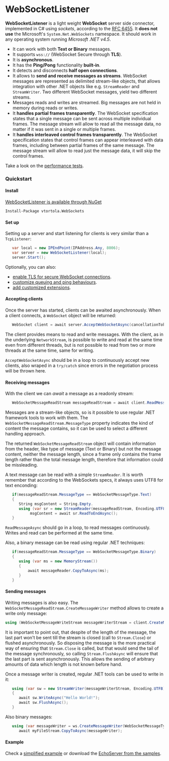 WebSocketListener 
=================

**WebSocketListener** is a light weight **WebSocket** server side connector, implemented in C# using *sockets*, according to the [RFC 6455](http://tools.ietf.org/html/rfc6455). It **does not use** the Microsoft's `System.Net.WebSockets` namespace. It should work in any operating system running *Microsoft .NET v4.5*.

 * It can work with both **Text or Binary** messages.
 * It supports `wss://` (WebSocket Secure through **TLS**).
 * It is **asynchronous**. 
 * It has the **Ping/Pong** functionality **built-in**.
 * It detects and disconnects **half open connections**.
 * It allows to **send and receive messages as streams**. WebSocket messages are represented as delimited stream-like objects, that allows integration with other .NET objects like e.g. `StreamReader` and `StreamWriter`. Two different WebSocket messages, yield two different streams.
 * Messages reads and writes are streamed. Big messages are not held in memory during reads or writes.
 * It **handles partial frames transparently**. The WebSocket specification states that a single message can be sent across multiple individual frames. The message stream will allow to read all the message data, no matter if it was sent in a single or multiple frames.
 * It **handles interleaved control frames transparently**. The WebSocket specification states that control frames can appear interleaved with data frames, including between partial frames of the same message. The message stream will allow to read just the message data, it will skip the control frames.

Take a look on the [performance tests](https://github.com/vtortola/WebSocketListener/wiki/WebSocketListener-performance-tests).

### Quickstart

#### Install

[WebSocketListener is available through NuGet](http://www.nuget.org)

```
Install-Package vtortola.WebSockets
```

#### Set up
Setting up a server and start listening for clients is very similar than a `TcpListener`:

```cs
   var local = new IPEndPoint(IPAddress.Any, 8006);
   var server = new WebSocketListener(local);
   server.Start();
```

Optionally, you can also:
 * [enable TLS for secure WebSocket connections](https://github.com/vtortola/WebSocketListener/wiki/Enabling-WebSocket-Secure-(TLS)).
 * [customize queuing and ping behaviours](https://github.com/vtortola/WebSocketListener/wiki/WebSocketListener-options).
 * [add customized extensions](https://github.com/vtortola/WebSocketListener/wiki/WebSocketListener-Extensions).


#### Accepting clients
Once the server has started, clients can be awaited asynchronously. When a client connects, a `WebSocket` object will be returned:

```cs
   WebSocket client = await server.AcceptWebSocketAsync(cancellationToken);
```

The client provides means to read and write messages. With the client, as in the underlying `NetworkStream`, is possible to write and read at the same time even from different threads, but is not possible to read from two or more threads at the same time, same for writing.

`AcceptWebSocketAsync` should be in a loop to continuously accept new clients, also wraped in a `try/catch` since errors in the negotiation process will be thrown here.

#### Receiving messages
With the client we can *await* a message as a readonly stream:

```cs
   WebSocketMessageReadStream messageReadStream = await client.ReadMessageAsync(cancellationToken);
```

Messages are a stream-like objects, so is it possible to use regular .NET framework tools to work with them. The `WebSocketMessageReadStream.MessageType` property indicates the kind of content the message contains, so it can be used to select a different handling approach.

The returned `WebSocketMessageReadStream` object will contain information from the header, like type of message (Text or Binary) but not the message content, neither the message length, since a frame only contains the frame length rather than the total message length, therefore that information could be missleading.

A text message can be read with a simple `StreamReader`.  It is worth remember that according to the WebSockets specs, it always uses UTF8 for text enconding:

```cs
   if(messageReadStream.MessageType == WebSocketMessageType.Text)
   {
      String msgContent = String.Empty.
      using (var sr = new StreamReader(messageReadStream, Encoding.UTF8))
           msgContent = await sr.ReadToEndAsync();
   }
```

```ReadMessageAsync``` should go in a loop, to read messages continuously. Writes and read can be performed at the same time.

Also, a binary message can be read using regular .NET techniques:

```cs
   if(messageReadStream.MessageType == WebSocketMessageType.Binary)
   {
      using (var ms = new MemoryStream())
      {
          await messageReader.CopyToAsync(ms);
      }
   }
```

#### Sending messages
Writing messages is also easy. The `WebSocketMessageReadStream.CreateMessageWriter` method allows to create a write only  message:

```cs
using (WebSocketMessageWriteStream messageWriterStream = client.CreateMessageWriter(WebSocketMessageType.Text))
```

It is important to point out, that despite of the length of the message, the last part won't be sent till the stream is closed (call to `Stream.Close`) or flushed asynchronously. So disposing the message is the more practical way of ensuring that `Stream.Close` is called, but that would send the tail of the message synchronously, so calling `Stream.FlushAsync` will ensure that the last part is sent asynchronously. This allows the sending of arbitrary amounts of data which length is not known before hand.

Once a message writer is created, regular .NET tools can be used to write in it:

```cs
   using (var sw = new StreamWriter(messageWriterStream, Encoding.UTF8))
   {
      await sw.WriteAsync("Hello World!");
      await sw.FlushAsync();
   }
```    

Also binary messages:

```cs
   using (var messageWriter = ws.CreateMessageWriter(WebSocketMessageType.Binary))
      await myFileStream.CopyToAsync(messageWriter);
```

#### Example
Check a [simplified example](https://github.com/vtortola/WebSocketListener/wiki/WebSocketListener-Example) or download the [EchoServer from the samples](https://github.com/vtortola/WebSocketListener/tree/master/samples/EchoServer).
